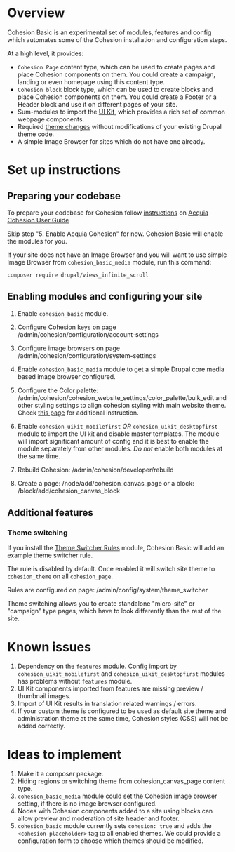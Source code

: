 # Overview

Cohesion Basic is an experimental set of modules, features and config which automates some of the Cohesion installation and configuration steps.

At a high level, it provides:
- `Cohesion Page` content type, which can be used to create pages and place Cohesion components on them. You could create a campaign, landing or even homepage using this content type.
- `Cohesion block` block type, which can be used to create blocks and place Cohesion components on them. You could create a Footer or a Header block and use it on different pages of your site.
- Sum-modules to import the [UI Kit](https://uikit.cohesiondx.com/), which provides a rich set of common webpage components.
- Required [theme changes](https://cohesiondocs.acquia.com/user-guide/step-3-modify-your-website-theme) without modifications of your existing Drupal theme code.
- A simple Image Browser for sites which do not have one already.


# Set up instructions

## Preparing your codebase

To prepare your codebase for Cohesion follow [instructions](https://cohesiondocs.acquia.com/user-guide/step-1a-installing-acquia-cohesion-modules-your-website-composer) on [Acquia Cohesion User Guide](https://cohesiondocs.acquia.com/user-guide)

Skip step "5. Enable Acquia Cohesion" for now. Cohesion Basic will enable the modules for you.

If your site does not have an Image Browser and you will want to use simple Image Browser from `cohesion_basic_media` module, run this command:
```
composer require drupal/views_infinite_scroll
```

## Enabling modules and configuring your site

1. Enable `cohesion_basic` module.
1. Configure Cohesion keys on page /admin/cohesion/configuration/account-settings
1. Configure image browsers on page /admin/cohesion/configuration/system-settings
  1. Enable `cohesion_basic_media` module to get a simple Drupal core media based image browser configured.
1. Configure the Color palette: /admin/cohesion/cohesion_website_settings/color_palette/bulk_edit and other styling settings to align cohesion styling with main website theme. Check [this page](https://cohesiondocs.acquia.com/user-guide/using-acquia-cohesion-existing-website) for additional instruction.
1. Enable `cohesion_uikit_mobilefirst` *OR* `cohesion_uikit_desktopfirst` module to import the UI kit and disable master templates. The module will import significant amount of config and it is best to enable the module separately from other modules. *Do not* enable both modules at the same time.
1. Rebuild Cohesion: /admin/cohesion/developer/rebuild

1. Create a page: /node/add/cohesion_canvas_page or a block: /block/add/cohesion_canvas_block

## Additional features


### Theme switching

If you install the [Theme Switcher Rules](https://www.drupal.org/project/theme_switcher) module, Cohesion Basic will add an example theme switcher rule.

The rule is disabled by default. Once enabled it will switch site theme to `cohesion_theme` on all `cohesion_page`.

Rules are configured on page: /admin/config/system/theme_switcher

Theme switching allows you to create standalone "micro-site" or "campaign" type pages, which have to look differently than the rest of the site.



# Known issues

1. Dependency on the `features` module. Config import by `cohesion_uikit_mobilefirst` and `cohesion_uikit_desktopfirst` modules has problems without `features` module.
1. UI Kit components imported from features are missing preview / thumbnail images.
1. Import of UI Kit results in translation related warnings / errors.
1. If your custom theme is configured to be used as default site theme and administration theme at the same time, Cohesion styles (CSS) will not be added correctly.


# Ideas to implement

1. Make it a composer package.
1. Hiding regions or switching theme from cohesion_canvas_page content type.
1. `cohesion_basic_media` module could set the Cohesion image browser setting, if there is no image browser configured.
1. Nodes with Cohesion components added to a site using blocks can allow preview and moderation of site header and footer.
1. `cohesion_basic` module currently sets `cohesion: true` and adds the `<cohesion-placeholder>` tag to all enabled themes. We could provide a configuration form to choose which themes should be modified.

